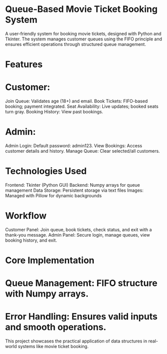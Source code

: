 # Queue-Based Movie Ticket Booking System
A user-friendly system for booking movie tickets, designed with Python and Tkinter. The system manages customer queues using the FIFO principle and ensures efficient operations through structured queue management.

# Features

# Customer:
Join Queue: Validates age (18+) and email.
Book Tickets: FIFO-based booking; payment integrated.
Seat Availability: Live updates; booked seats turn gray.
Booking History: View past bookings.
# Admin:
Admin Login: Default password: admin123.
View Bookings: Access customer details and history.
Manage Queue: Clear selected/all customers.

# Technologies Used
Frontend: Tkinter (Python GUI)
Backend: Numpy arrays for queue management
Data Storage: Persistent storage via text files
Images: Managed with Pillow for dynamic backgrounds

# Workflow
Customer Panel: Join queue, book tickets, check status, and exit with a thank-you message.
Admin Panel: Secure login, manage queues, view booking history, and exit.

# Core Implementation
# Queue Management: FIFO structure with Numpy arrays.
# Error Handling: Ensures valid inputs and smooth operations.
This project showcases the practical application of data structures in real-world systems like movie ticket booking.
